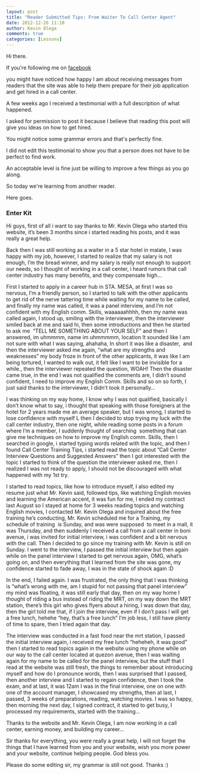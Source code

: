 ```yaml
---
layout: post
title: "Reader Submitted Tips: From Waiter To Call Center Agent"
date: 2012-12-26 11:10
author: Kevin Olega
comments: true
categories: [Lessons]
---
```

Hi there. 

If you're following me on <a href="https://www.facebook.com/pages/Call-Center-Training-Tips/449507911746386">facebook</a> 

you might have noticed how happy I am about receiving messages from readers that the site was able to help them prepare for their job application and get hired in a call center.

A few weeks ago I received a testimonial with a full description of what happened. 

I asked for permission to post it because I believe that reading this post will give you ideas on how to get hired.

You might notice some grammar errors and that's perfectly fine. 

I did not edit this testimonial to show you that a person does not have to be perfect to find work. 

An acceptable level is fine just be willing to improve a few things as you go along.

So today we're learning from another reader. 

Here goes.

### Enter Kit

Hi guys, first of all i want to say thanks to Mr. Kevin Olega who started this website, it’s been 3 months since i started reading his posts, and it was really a great help.

Back then I was still working as a waiter in a 5 star hotel in malate, I was happy with my job, however, I started to realize that my salary is not enough, I’m the bread winner, and my salary is really not enough to support our needs, so I thought of working in a call center, i heard rumors that call center industry has many benefits, and they compensate high…

First I started to apply in a career hub in STA. MESA, at first I was so nervous, I’m a friendly person, so I started to talk with the other applicants to get rid of the nerve tattering time while waiting for my name to be called, and finally my name was called, it was a panel interview, and I’m not confident with my English comm. Skills, waaaaaahhhh, then my name was called again, I stood up, smiling with the interviewer, then the interviewer smiled back at me and said hi, then some introductions and then he started to ask me  “TELL ME SOMETHING ABOUT YOUR SELF” and then I answered, im uhmmmm, name im uhmmmmm, location It sounded like I am not sure with what I was saying, ahahaha, In short it was like a disaster,  and then the interviewer asked me again, “what are my strengths and weaknesses” my body froze in front of the other applicants, it was like I am being tortured, I wanted to walk out, it felt like I want to be invisible for a while., then the interviewer repeated the question, WOAH! Then the disaster came true, in the end I was not qualified the comments are, I didn’t sound confident, I need to improve my English Comm. Skills and so on so forth, I just said thanks to the interviewer, I didn’t took it personally…

I was thinking on my way home, I know why I was not qualified, basically I don’t know what to say, i thought that speaking with those foreigners at the hotel for 2 years made me an average speaker, but I was wrong, I started to lose confidence with myself L then I decided to stop trying my luck with the call center industry, then one night, while reading some posts in a forum where I’m a member, I suddenly thought of searching  something that can give me techniques on how to improve my English comm. Skills, then I searched in google, i started typing words related with the topic, and then I found Call Center Training Tips, i started read the topic about ”Call Center Interview Questions and Suggested Answers” then I got interested with the topic I started to think of the question the interviewer asked me, then I realized I was not ready to apply, I should not be discouraged with what happened with my 1st try.

I started to read topics, like how to introduce myself, I also edited my resume just what Mr. Kevin said, followed tips, like watching English movies and learning the American accent, it was fun for me, I ended my contract last August so I stayed at home for 3 weeks reading topics and watching English movies, I contacted Mr. Kevin Olega and inquired about the free training he’s conducting, Mr. Kevin scheduled me for a Training, my schedule of training  is Sunday, and was were supposed  to meet in a mall, it was Thursday, and then suddenly I received a call from a call center in boni avenue, i was invited for initial interview, i was confident and a bit nervous with the call. Then I decided to go since my training with Mr. Kevin is still on Sunday. I went to the interview, I passed the initial interview but then again while on the panel interview I started to get nervous again, OMG, what’s going on, and then everything that I learned from the site was gone, my confidence started to fade away, I was in the state of shock again :D

In the end, I failed again. I was frustrated, the only thing that I was thinking is “what’s wrong with me, am I stupid for not passing that panel interview” my mind was floating, it was still early that day, then on my way home I thought of riding a bus instead of riding the MRT, on my way down the MRT station, there’s this girl who gives flyers about a hiring, I was down that day, then the girl told me that, if I join the interview, even if I don’t pass I will get a free lunch, hehehe “hey, that’s a free lunch” I’m job less, I still have plenty of time to spare, then I tried again that day.

The interview was conducted in a fast food near the mrt station, I passed the initial interview again, i received my free lunch “heheheh, it was good” then I started to read topics again in the website using my phone while on our way to the call center located at quezon avenue, then I was waiting again for my name to be called for the panel interview, but the stuff that I read at the website was still fresh, the things to remember about introducing myself and how do I pronounce words, then I was surprised that I passed, then another interview and I started to regain confidence, then I took the exam, and at last, it was 12am I was in the final interview, one on one with one of the account manager, I showcased my strengths, then at last, I passed, 3 weeks of preparations, reading, watching movies. I was so happy, then morning the next day, I signed contract, it started to get busy, I processed my requirements, started with the training…

Thanks to the website and Mr. Kevin Olega, I am now working in a call center, earning money, and building my career…

Sir thanks for everything, you were really a great help, I will not forget the things that I have learned from you and your website, wish you more power and your website, continue helping people. God bless you.

Please do some editing sir, my grammar is still not good. Thanks :)


